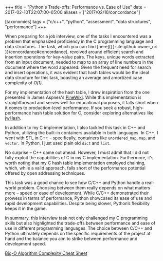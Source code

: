 +++
title = "Python's Trade-offs: Performance vs. Ease of Use"
date = 2017-02-10T22:07:00-05:00
aliases = ["2017/02/10/concordance"]

[taxonomies]
tags = ["c/c++", "python", "assessment", "data structures", "performance"]
+++

When preparing for a job interview, one of the tasks I encountered was a problem that emphasized proficiency in the C programming language and data structures. The task, which you can find [here]({{ site.github.owner_url }}/concordance#concordance), revolved around efficient search and insertion operations for key-value pairs. The keys, unique words extracted from an input document, needed to map to an array of line numbers in the document where the word appeared. Given the frequent need for search and insert operations, it was evident that hash tables would be the ideal data structure for this task, boasting an average and amortized case complexity of *O(1)*.
<!--more-->

For my implementation of the hash table, I drew inspiration from the one presented in James Aspnes's [PineWiki](http://www.cs.yale.edu/homes/aspnes/pinewiki/C(2f)HashTables.html?highlight=(CategoryAlgorithmNotes)). While this implementation is straightforward and serves well for educational purposes, it falls short when it comes to production-level performance. If you seek a robust, high-performance hash table solution for C, consider exploring alternatives like [jwHash](https://github.com/watmough/jwHash).

In addition to my C implementation, I also tackled this task in C++ and Python, utilizing the built-in containers available in both languages. In C++, I went with STL in C++ – specifically, containers like `unordered_map`, `map`, and `vector`. In Python, I just used plain old `dict` and `list`.

No surprise – C++ came out ahead. However, I must admit that I did not fully exploit the capabilities of C in my C implementation. Furthermore, it's worth noting that my C hash table implementation employed chaining, which, while a valid approach, falls short of the performance potential offered by open addressing techniques.

This task was a good chance to see how C/C++ and Python handle a real-world problem. Choosing between them really depends on what matters more – speed or ease of development. While C/C++ demonstrated their prowess in terms of performance, Python showcased its ease of use and rapid development capabilities. Despite being slower, Python’s flexibility keeps it in the game.

In summary, this interview task not only challenged my C programming skills but also highlighted the trade-offs between performance and ease of use in different programming languages. The choice between C/C++ and Python ultimately depends on the specific requirements of the project at hand and the balance you aim to strike between performance and development speed.

[Big-O Algorithm Complexity Cheat Sheet](http://bigocheatsheet.com/)
